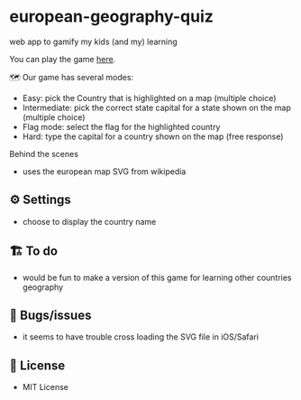 # european-geography-quiz
web app to gamify my kids (and my) learning

You can play the game [here]().

🗺️ Our game has several modes:
* Easy: pick the Country that is highlighted on a map (multiple choice)
* Intermediate: pick the correct state capital for a state shown on the map (multiple choice)
* Flag mode: select the flag for the highlighted country
* Hard: type the capital for a country shown on the map (free response)

Behind the scenes
* uses the european map SVG from wikipedia

## ⚙️ Settings
* choose to display the country name
 
## 🏗️ To do
* would be fun to make a version of this game for learning other countries geography

## 🐜 Bugs/issues
* it seems to have trouble cross loading the SVG file in iOS/Safari

## 🪪 License
* MIT License
